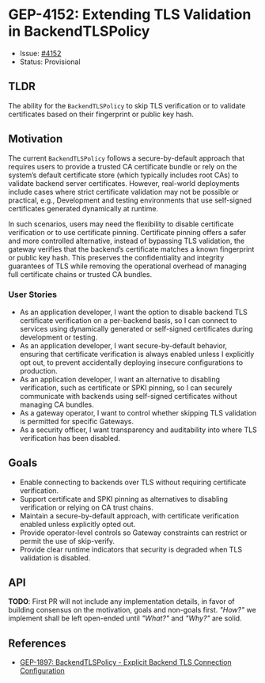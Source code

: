 # GEP-4152: Extending TLS Validation in BackendTLSPolicy

* Issue: [#4152](https://github.com/kubernetes-sigs/gateway-api/issues/4152)
* Status: Provisional

## TLDR

The ability for the `BackendTLSPolicy` to skip TLS verification or to validate
certificates based on their fingerprint or public key hash.

## Motivation

The current `BackendTLSPolicy` follows a secure-by-default approach that requires
users to provide a trusted CA certificate bundle or rely on the system’s default
certificate store (which typically includes root CAs) to validate backend server
certificates. However, real-world deployments include cases where strict
certificate validation may not be possible or practical, e.g., Development and
testing environments that use self-signed certificates generated dynamically at
runtime.

In such scenarios, users may need the flexibility to disable certificate
verification or to use certificate pinning. Certificate pinning offers a safer
and more controlled alternative, instead of bypassing TLS validation, the gateway
verifies that the backend’s certificate matches a known fingerprint or public key
hash. This preserves the confidentiality and integrity guarantees of TLS while
removing the operational overhead of managing full certificate chains or trusted
CA bundles.

### User Stories

* As an application developer, I want the option to disable backend TLS
  certificate verification on a per-backend basis, so I can connect to services
  using dynamically generated or self-signed certificates during development or
  testing.
* As an application developer, I want secure-by-default behavior, ensuring that
  certificate verification is always enabled unless I explicitly opt out, to
  prevent accidentally deploying insecure configurations to production.
* As an application developer, I want an alternative to disabling verification,
  such as certificate or SPKI pinning, so I can securely communicate with
  backends using self-signed certificates without managing CA bundles.
* As a gateway operator, I want to control whether skipping TLS validation is
  permitted for specific Gateways.
* As a security officer, I want transparency and auditability into where TLS
  verification has been disabled.

## Goals

* Enable connecting to backends over TLS without requiring certificate
  verification.
* Support certificate and SPKI pinning as alternatives to disabling verification
  or relying on CA trust chains.
* Maintain a secure-by-default approach, with certificate verification enabled
  unless explicitly opted out.
* Provide operator-level controls so Gateway constraints can restrict or permit
  the use of skip-verify.
* Provide clear runtime indicators that security is degraded when TLS validation
  is disabled.

## API

**TODO**: First PR will not include any implementation details, in favor of
building consensus on the motivation, goals and non-goals first. _"How?"_ we
implement shall be left open-ended until _"What?"_ and _"Why?"_ are solid.

## References

* [GEP-1897: BackendTLSPolicy - Explicit Backend TLS Connection Configuration](https://gateway-api.sigs.k8s.io/geps/gep-1897/)
